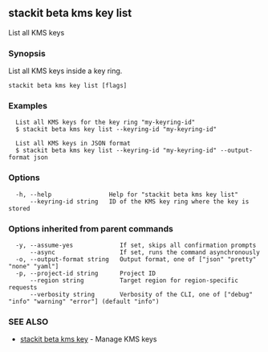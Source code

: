## stackit beta kms key list

List all KMS keys

### Synopsis

List all KMS keys inside a key ring.

```
stackit beta kms key list [flags]
```

### Examples

```
  List all KMS keys for the key ring "my-keyring-id"
  $ stackit beta kms key list --keyring-id "my-keyring-id"

  List all KMS keys in JSON format
  $ stackit beta kms key list --keyring-id "my-keyring-id" --output-format json
```

### Options

```
  -h, --help                Help for "stackit beta kms key list"
      --keyring-id string   ID of the KMS key ring where the key is stored
```

### Options inherited from parent commands

```
  -y, --assume-yes             If set, skips all confirmation prompts
      --async                  If set, runs the command asynchronously
  -o, --output-format string   Output format, one of ["json" "pretty" "none" "yaml"]
  -p, --project-id string      Project ID
      --region string          Target region for region-specific requests
      --verbosity string       Verbosity of the CLI, one of ["debug" "info" "warning" "error"] (default "info")
```

### SEE ALSO

* [stackit beta kms key](./stackit_beta_kms_key.md)	 - Manage KMS keys

